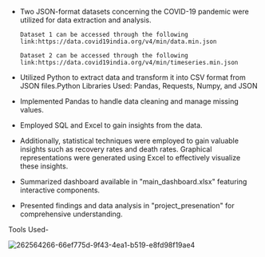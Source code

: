 + Two JSON-format datasets concerning the COVID-19 pandemic were utilized for data extraction and analysis.

      Dataset 1 can be accessed through the following link:https://data.covid19india.org/v4/min/data.min.json
   
      Dataset 2 can be accessed through the following link:https://data.covid19india.org/v4/min/timeseries.min.json

+ Utilized Python to extract data and transform it into CSV format from JSON files.Python Libraries Used: Pandas, Requests, Numpy, and JSON

+ Implemented Pandas to handle data cleaning and manage missing values.

+ Employed SQL and Excel to gain insights from the data.

+ Additionally, statistical techniques were employed to gain valuable insights such as recovery rates and death rates. Graphical representations were generated using Excel to effectively visualize these insights.

+ Summarized dashboard available in "main_dashboard.xlsx" featuring interactive components.

+ Presented findings and data analysis in "project_presenation" for comprehensive understanding.

Tools Used-

![262564266-66ef775d-9f43-4ea1-b519-e8fd98f19ae4](https://github.com/MinalJain17/Covid19-India/assets/132137245/3f23fb5e-8be4-41b9-afda-87d3d3664a57)
